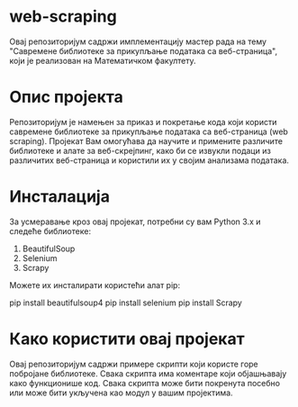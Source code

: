 # web-scraping
Овај репозиторијум садржи имплементацију мастер рада на тему "Савремене библиотеке за прикупљање података са веб-страница", који је реализован на Математичком факултету.

# Опис пројекта
Репозиторијум је намењен за приказ и покретање кода који користи савремене библиотеке за прикупљање података са веб-страница (web scraping). Пројекат Вам омогућава да научите и примените различите библиотеке и алате за веб-скрејпинг, како би се извукли подаци из различитих веб-страница и користили их у својим анализама података.

# Инсталација
За усмеравање кроз овај пројекат, потребни су вам Python 3.x и следеће библиотеке:
1. BeautifulSoup
2. Selenium
3. Scrapy

Можете их инсталирати користећи алат pip:

pip install beautifulsoup4
pip install selenium
pip install Scrapy

# Како користити овај пројекат

Овај репозиторијум садржи примере скрипти који користе горе побројане библиотеке. Свака скрипта има коментаре који објашњавају како функционише код. Свака скрипта може бити покренута посебно или може бити укључена као модул у вашим пројектима.
